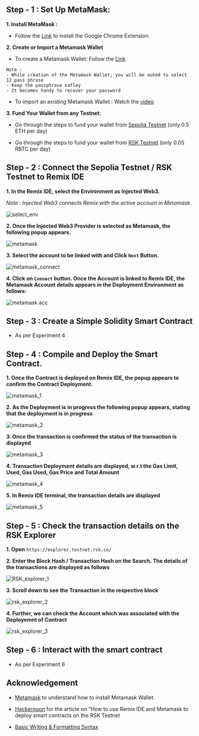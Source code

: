## Step - 1 : Set Up MetaMask:
**1. Install MetaMask :**
- Follow the [Link](https://chrome.google.com/webstore/detail/metamask/nkbihfbeogaeaoehlefnkodbefgpgknn) to install the Google Chrome Extension. 
   
**2. Create or Import a Metamask Wallet**
   
- To create a Metamask Wallet: Follow the [Link](https://myterablock.medium.com/how-to-create-or-import-a-metamask-wallet-a551fc2f5a6b)
```
Note : 
- While creation of the Metamask Wallet, you will be asked to select 12 pass phrase
- Keep the passphrase safley
- It becomes handy to recover your password
```
  
- To import an existing Metamask Wallet : Watch the [video](https://www.youtube.com/watch?v=GS1asrK0glI)

**3. Fund Your Wallet from any Testnet:**
  
* Go through the steps to fund your wallet from [Sepolia Testnet](https://github.com/LifnaJos/Getting-funds-from-Testnets-to-Metamask-Wallet#steps-to-get-funds-from-sepolia-testnet) (only 0.5 ETH per day)
  
* Go through the steps to fund your wallet from [RSK Testnet](https://github.com/LifnaJos/Getting-funds-from-Testnets-to-Metamask-Wallet#steps-to-get-funds-from-rsk-testnet)  (only 0.05 RBTC per day)

## Step - 2 : Connect the Sepolia Testnet  / RSK Testnet to Remix IDE
**1. In the Remix IDE, select the Environment as Injected Web3.**

*Note : Injected Web3 connects Remix with the active account in Metamask.*

![select_env](https://github.com/LifnaJos/Embedding-Metamask-wallet-with-Remix-IDE-and-perform-transactions/blob/main/images/Screenshot%20from%202023-09-12%2023-07-49.png)

**2. Once the Injected Web3 Provider is selected as Metamask, the following popup appears.**

![metamask](https://github.com/LifnaJos/Embedding-Metamask-wallet-with-Remix-IDE-and-perform-transactions/blob/main/images/metamask.jpg)

**3. Select the account to be linked with and Click ```Next``` Button.**

![metamask_connect](https://github.com/LifnaJos/Embedding-Metamask-wallet-with-Remix-IDE-and-perform-transactions/blob/main/images/metamask_connect.jpg)

**4. Click on ```Connect``` button. Once the Account is linked to Remix IDE, the Metamask Account details appears in the Deployment Environment as follows:**

![metamask acc](https://github.com/LifnaJos/Embedding-Metamask-wallet-with-Remix-IDE-and-perform-transactions/blob/main/images/metamask_acc.jpg)   

## Step - 3 : Create a Simple Solidity Smart Contract
- As per Experiment 4
  
## Step - 4 : Compile and Deploy the Smart Contract.

**1. Once the Contract is deployed on Remix IDE, the popup appears to confirm the Contract Deployment.**

![metamask_1](https://github.com/LifnaJos/Embedding-Metamask-wallet-with-Remix-IDE-and-perform-transactions/blob/main/images/metamask_1.jpg)
 
**2. As the Deployment is in progress the following popup appears, stating that the deployment is in progress**

![metamask_2](https://github.com/LifnaJos/Embedding-Metamask-wallet-with-Remix-IDE-and-perform-transactions/blob/main/images/metamask_2.jpg)

**3. Once the transaction is confirmed the status of the transaction is displayed**

![metamask_3](https://github.com/LifnaJos/Embedding-Metamask-wallet-with-Remix-IDE-and-perform-transactions/blob/main/images/metamask_3.jpg)

**4. Transaction Deployment details are displayed, w.r.t the Gas Limit, Used, Gas Used, Gas Price and Total Amount**

![metamask_4](https://github.com/LifnaJos/Embedding-Metamask-wallet-with-Remix-IDE-and-perform-transactions/blob/main/images/metamask_4.jpg)

**5. In Remix IDE terminal, the transaction details are displayed**

![metamask_5](https://github.com/LifnaJos/Embedding-Metamask-wallet-with-Remix-IDE-and-perform-transactions/blob/main/images/metamask_5.jpg)

## Step - 5 : Check the transaction details on the RSK Explorer
**1. Open** ```https://explorer.testnet.rsk.co/```

**2. Enter the Block Hash / Transaction Hash on the Search. The details of the transactions are displayed as follows**

![RSK_explorer_1](https://github.com/LifnaJos/Embedding-Metamask-wallet-with-Remix-IDE-and-perform-transactions/blob/main/images/rsk_explorer_1.jpg)

**3. Scroll down to see the Transaction in the respective block**

![rsk_explorer_2](https://github.com/LifnaJos/Embedding-Metamask-wallet-with-Remix-IDE-and-perform-transactions/blob/main/images/rsk_explorer_2.jpg)

**4. Further, we can check the Account which was associated with the Deployemnt of Contract**

![rsk_explorer_3](https://github.com/LifnaJos/Embedding-Metamask-wallet-with-Remix-IDE-and-perform-transactions/blob/main/images/rsk_explorer_3.jpg)

## Step - 6 : Interact with the smart contract 
- As per Experiment 6

## Acknowledgement
* [Metamask](https://support.metamask.io/hc/en-us/articles/360015489531-Getting-started-with-MetaMask) to understand how to install Metamask Wallet

* [Hackernoon](https://hackernoon.com/how-to-use-remix-and-metamask-to-deploy-smart-contracts-on-the-rsk-testnet-zt393xfz) for the article on "How to use Remix IDE and Metamask to deploy smart contracts on the RSK Testnet

* [Basic Writing & Formatting Syntax](https://docs.github.com/en/get-started/writing-on-github/getting-started-with-writing-and-formatting-on-github/basic-writing-and-formatting-syntax)
